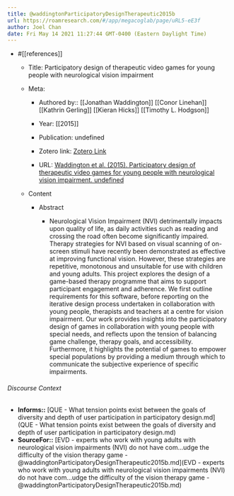 ```yaml
---
title: @waddingtonParticipatoryDesignTherapeutic2015b
url: https://roamresearch.com/#/app/megacoglab/page/uRL5-eE3f
author: Joel Chan
date: Fri May 14 2021 11:27:44 GMT-0400 (Eastern Daylight Time)
---
```


- #[[references]]

    - Title: Participatory design of therapeutic video games for young people with neurological vision impairment

    - Meta:

        - Authored by:: [[Jonathan Waddington]] [[Conor Linehan]] [[Kathrin Gerling]] [[Kieran Hicks]] [[Timothy L. Hodgson]]

        - Year: [[2015]]

        - Publication: undefined

        - Zotero link: [Zotero Link](zotero://select/items/7_EIX5UF38)

        - URL: [Waddington et al. (2015). Participatory design of therapeutic video games for young people with neurological vision impairment. undefined](https://doi.org/10.1145/2702123.2702261)

    - Content

        - Abstract

            - Neurological Vision Impairment (NVI) detrimentally impacts upon quality of life, as daily activities such as reading and crossing the road often become significantly impaired. Therapy strategies for NVI based on visual scanning of on-screen stimuli have recently been demonstrated as effective at improving functional vision. However, these strategies are repetitive, monotonous and unsuitable for use with children and young adults. This project explores the design of a game-based therapy programme that aims to support participant engagement and adherence. We first outline requirements for this software, before reporting on the iterative design process undertaken in collaboration with young people, therapists and teachers at a centre for vision impairment. Our work provides insights into the participatory design of games in collaboration with young people with special needs, and reflects upon the tension of balancing game challenge, therapy goals, and accessibility. Furthermore, it highlights the potential of games to empower special populations by providing a medium through which to communicate the subjective experience of specific impairments.

###### Discourse Context

- **Informs::** [QUE - What tension points exist between the goals of diversity and depth of user participation in participatory design.md](QUE - What tension points exist between the goals of diversity and depth of user participation in participatory design.md)
- **SourceFor::** [EVD - experts who work with young adults with neurological vision impairments (NVI) do not have com...udge the difficulty of the vision therapy game - @waddingtonParticipatoryDesignTherapeutic2015b.md](EVD - experts who work with young adults with neurological vision impairments (NVI) do not have com...udge the difficulty of the vision therapy game - @waddingtonParticipatoryDesignTherapeutic2015b.md)


